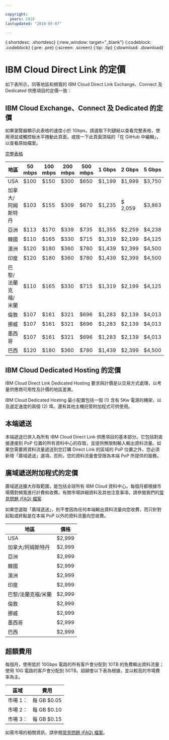 ```yaml
---

copyright:
  years: 2018
lastupdated: "2018-05-07"

---
```


{:shortdesc: .shortdesc}
{:new_window: target="_blank"}
{:codeblock: .codeblock}
{:pre: .pre}
{:screen: .screen}
{:tip: .tip}
{:download: .download}


# IBM Cloud Direct Link 的定價 

如下表所示，同等地區和頻寬的 IBM Cloud Direct Link Exchange、Connect 及 Dedicated 供應項目的定價一致：

## IBM Cloud Exchange、Connect 及 Dedicated 的定價

如果瀏覽器顯示此表格的速度小於 1Gbps，請選取下列鏈結以查看完整表格，使用滑鼠或觸控板水平捲動此頁面，或按一下此頁面頂端的「在 GitHub 中編輯」，以查看原始檔案。

[完整表格](pricing-table.html)

|地區|50 mbps |100 mbps |200 mbps |500 mbps |1 Gbps |2 Gbps |5 Gbps |10 Gbps           |
|----|----|----|----|----|----|----|----|----|
|USA |$100 |$150 |$300 |$650 |$1,199 |$1,999 |$3,750 | $4,999 |
|加拿大/阿姆斯特丹|$103 |$155 |$309 |$670 |$1,235 |$ 2,059 |$3,863 | $5,149 |
|亞洲|$113 |$170 |$339 |$735 |$1,355 |$2,259 |$4,238 | $5,649 |
|韓國|$110 |$165 |$330 |$715 |$1,319 |$2,199 |$4,125 | $5,499 |
|澳洲|$120 |$180 |$360 |$780 |$1,439 |$2,399 |$4,500| $5,999 |
|印度|$120 |$180 |$360 |$780 |$1,439 |$2,399 |$4,500| $5,999 |
|巴黎/法蘭克福/米蘭|$110 |$165 |$330 |$715 |$1,319 |$2,199 |$4,125 | $5,499 |
|倫敦|$107 |$161 |$321 |$696 |$1,283 |$2,139 |$4,013 | $5,349 |
|挪威|$107 |$161 |$321 |$696 |$1,283 |$2,139 |$4,013 | $5,349 |
|墨西哥|$107 |$161 |$321 |$696 |$1,283 |$2,139 |$4,013 | $5,349 |
|巴西|$120 |$180 |$360 |$780 |$1,439 |$2,399 |$4,500| $5,999 |


## IBM Cloud Dedicated Hosting 的定價

IBM Cloud Direct Link Dedicated Hosting 要求與計價是以交易方式處理，以考量供應商可用性及計價的地區差異。

IBM Cloud Dedicated Hosting 最小配置包括一個 (1) 含有 5Kw 電源的機架，以及選定速度的兩個 (2) 埠。還有其他主機託管附加程式可供使用。

## 本端遞送

本端遞送已併入為所有 IBM Cloud Direct Link 供應項目的基本部分。它包括對直接連接到 PoP 位置的所有資料中心的存取，並提供無限制輸入輸出資料流量。如果您需要將資料流量遞送到您訂購 Direct Link 的區域的 PoP 位置之外，您必須新增「廣域遞送」選項。否則，您的資料流量會受限為本端 PoP 所提供的服務。

## 廣域遞送附加程式的定價

廣域遞送擴大存取範圍，能包括全球所有 IBM Cloud 資料中心。每個月都根據市場價對頻寬進行計費和收費。有關市場詳細資料及其他注意事項，請參閱我們的[常見問題 (FAQ) 檔案](faqs.html#what-are-the-local-routing-and-global-routing-options)

如果您選取「廣域遞送」，則不會因為任何本端輸出資料流量向您收費，而只針對起點或終點是在本端 PoP 以外的資料流量向您收費。

|地區|價格|
|---------|----------|
|USA | $2,999 |
|加拿大/阿姆斯特丹| $2,999 |
|亞洲| $2,999 |
|韓國| $2,999 |
|澳洲| $2,999 |
|印度| $2,999 |
|巴黎/法蘭克福/米蘭| $2,999 |
|倫敦| $2,999 |
|挪威| $2,999 |
|墨西哥| $2,999 |
|巴西| $2,999 |

## 超額費用

每個月，使用低於 10Gbps 電路的所有客戶會分配到 10TB 的免費輸出資料流量；使用 10G 電路的客戶會分配到 50TB。超額會以下表為根據，並以較高的市場費率為主。 

|區域 | 費用 |
|--------|--------|
| 市場 1：| 每 GB $0.05|
| 市場 2：| 每 GB $0.10|
| 市場 3：| 每 GB $0.15|

如需市場的相關資訊，請參閱[常見問題 (FAQ) 檔案](faqs.html#what-are-the-local-routing-and-global-routing-options)。
